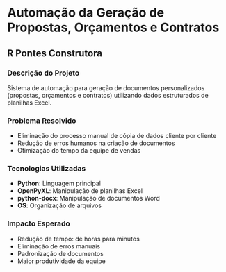 # Automação da Geração de Propostas, Orçamentos e Contratos
## R Pontes Construtora

### Descrição do Projeto
Sistema de automação para geração de documentos personalizados (propostas, orçamentos e contratos) utilizando dados estruturados de planilhas Excel.

### Problema Resolvido
- Eliminação do processo manual de cópia de dados cliente por cliente
- Redução de erros humanos na criação de documentos
- Otimização do tempo da equipe de vendas

### Tecnologias Utilizadas
- **Python**: Linguagem principal
- **OpenPyXL**: Manipulação de planilhas Excel
- **python-docx**: Manipulação de documentos Word
- **OS**: Organização de arquivos

### Impacto Esperado
- Redução de tempo: de horas para minutos
- Eliminação de erros manuais
- Padronização de documentos
- Maior produtividade da equipe